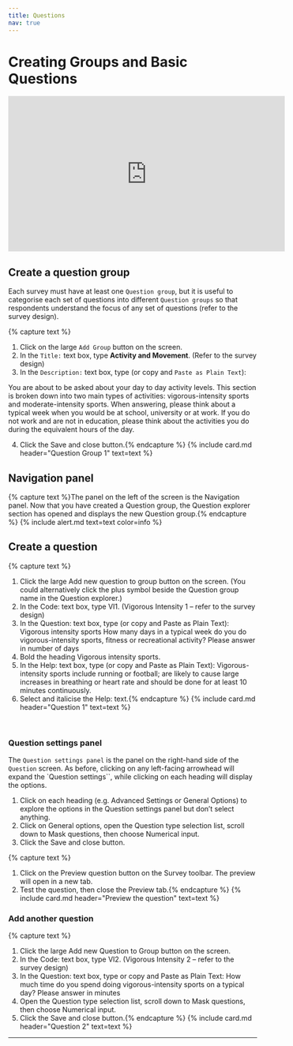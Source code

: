 ```yaml
---
title: Questions
nav: true
---
```


# Creating Groups and Basic Questions

<iframe width="560" height="315" src="https://www.youtube-nocookie.com/embed/A2eSz9Wph64" frameborder="0" allow="accelerometer; autoplay; encrypted-media; gyroscope; picture-in-picture" allowfullscreen></iframe>

## Create a question group

Each survey must have at least one `Question group`, but it is useful to categorise each set of questions into different `Question groups` so that respondents understand the focus of any set of questions (refer to the survey design).

 
{% capture text %}
1.	Click on the large `Add Group` button on the screen.
2.	In the `Title:` text box, type **Activity and Movement**.  (Refer to the survey design)
3.	In the `Description:` text box, type (or copy and `Paste as Plain Text`):

You are about to be asked about your day to day activity levels. This section is broken down into two main types of activities: vigorous-intensity sports and moderate-intensity sports.
When answering, please think about a typical week when you would be at school, university or at work. If you do not work and are not in education, please think about the activities you do during the equivalent hours of the day.

4.	Click the Save and close button.{% endcapture %}
{% include card.md header="Question Group 1" text=text %}


## Navigation panel

{% capture text %}The panel on the left of the screen is the Navigation panel.  Now that you have created a Question group, the Question explorer section has opened and displays the new Question group.{% endcapture %}
{% include alert.md text=text color=info %}


## Create a question

{% capture text %}
1.	Click the large Add new question to group button on the screen. (You could alternatively click the plus symbol beside the Question group name in the Question explorer.)
2.	In the Code: text box, type VI1. (Vigorous Intensity 1 – refer to the survey design)
3.	In the Question: text box, type (or copy and Paste as Plain Text):
Vigorous intensity sports
How many days in a typical week do you do vigorous-intensity sports, fitness or recreational activity?
Please answer in number of days
4.	Bold the heading Vigorous intensity sports.
5.	In the Help: text box, type (or copy and Paste as Plain Text):
Vigorous-intensity sports include running or football; are likely to cause large increases in breathing or heart rate and should be done for at least 10 minutes continuously.
6.	Select and italicise the Help: text.{% endcapture %}
{% include card.md header="Question 1" text=text %}

 
### Question settings panel

The `Question settings panel` is the panel on the right-hand side of the `Question` screen.  As before, clicking on any left-facing arrowhead will expand the `Question settings``, while clicking on each heading will display the options.
1.	Click on each heading (e.g. Advanced Settings or General Options) to explore the options in the Question settings panel but don’t select anything.
2.	Click on General options, open the Question type selection list, scroll down to Mask questions, then choose Numerical input.
3.	Click the Save and close button.

{% capture text %}
1.	Click on the Preview question button on the Survey toolbar.  The preview will open in a new tab.
2.	Test the question, then close the Preview tab.{% endcapture %}
{% include card.md header="Preview the question" text=text %}

### Add another question

{% capture text %}
1.	Click the large Add new Question to Group button on the screen.
2.	In the Code: text box, type VI2. (Vigorous Intensity 2 – refer to the survey design)
3.	In the Question: text box, type or copy and Paste as Plain Text:
How much time do you spend doing vigorous-intensity sports on a typical day?
Please answer in minutes
4.	Open the Question type selection list, scroll down to Mask questions, then choose Numerical input.
5.	Click the Save and close button.{% endcapture %}
{% include card.md header="Question 2" text=text %}

---